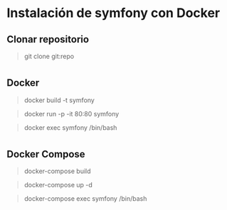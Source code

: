 # Instalación de symfony con Docker

## Clonar repositorio

> git clone git:repo

#
## Docker

> docker build -t symfony

> docker run -p -it 80:80 symfony

> docker exec symfony /bin/bash

#
## Docker Compose

> docker-compose build

> docker-compose up -d

> docker-compose exec symfony /bin/bash